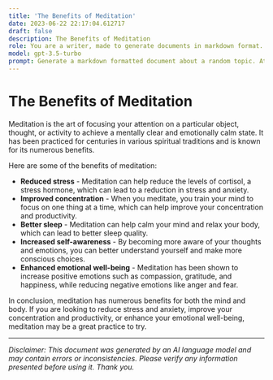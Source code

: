 ```yaml
---
title: 'The Benefits of Meditation'
date: 2023-06-22 22:17:04.612717
draft: false
description: The Benefits of Meditation
role: You are a writer, made to generate documents in markdown format. It is very important that all of the documents you generate are in valid markdown format.
model: gpt-3.5-turbo
prompt: Generate a markdown formatted document about a random topic. At the bottom, include a disclaimer explaining that the document was generated by you. The first line of the document should be the title. Make sure that the entire document is in proper markdown format, using a mix of various tags to make the document visually appealing.
---
```


# The Benefits of Meditation

Meditation is the art of focusing your attention on a particular object, thought, or activity to achieve a mentally clear and emotionally calm state. It has been practiced for centuries in various spiritual traditions and is known for its numerous benefits.

Here are some of the benefits of meditation:

- **Reduced stress** - Meditation can help reduce the levels of cortisol, a stress hormone, which can lead to a reduction in stress and anxiety. 
- **Improved concentration** - When you meditate, you train your mind to focus on one thing at a time, which can help improve your concentration and productivity. 
- **Better sleep** - Meditation can help calm your mind and relax your body, which can lead to better sleep quality. 
- **Increased self-awareness** - By becoming more aware of your thoughts and emotions, you can better understand yourself and make more conscious choices. 
- **Enhanced emotional well-being** - Meditation has been shown to increase positive emotions such as compassion, gratitude, and happiness, while reducing negative emotions like anger and fear. 

In conclusion, meditation has numerous benefits for both the mind and body. If you are looking to reduce stress and anxiety, improve your concentration and productivity, or enhance your emotional well-being, meditation may be a great practice to try.

***

*Disclaimer: This document was generated by an AI language model and may contain errors or inconsistencies. Please verify any information presented before using it. Thank you.*